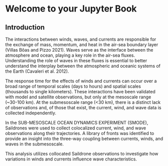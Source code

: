 # Welcome to your Jupyter Book

## Introduction

The interactions between winds, waves, and currents are responsible for the exchange of mass, momentum, and heat in the air-sea boundary layer (Villas Bôas and Pizzo 2021). Waves serve as the interface between the atmosphere and ocean, playing a key role in the air-sea fluxes. Understanding the role of waves in these fluxes is essential to better understand the interplay between the atmospheric and oceanic systems of the Earth (Cavaleri et al. 2012).

The response time for the effects of winds and currents can occur over a broad range of temporal scales (days to hours) and spatial scales (thousands to single kilometers). These interactions have been validated with model and satellite observations, but only at the mesoscale range (~30-100 km). At the submesoscale range (<30 km), there is a distinct lack of observations and, of those that exist, the current, wind, and wave data is collected independently.

In the SUB-MESOSCALE OCEAN DYNAMICS EXPERIMENT (SMODE), Saildrones were used to collect colocalized current, wind, and wave observations along their trajectories. A library of fronts was identified to provide an insight into the three-way coupling between currents, winds, and waves in the submesoscale.

This analysis utilizes collocated Saildrone observations to investigate how variations in winds and currents influence wave characteristics.
